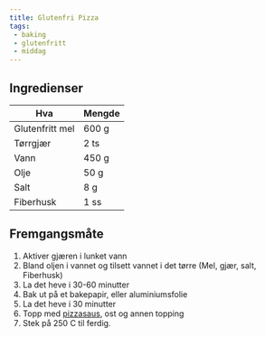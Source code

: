 ```yaml
---
title: Glutenfri Pizza 
tags: 
 - baking 
 - glutenfritt 
 - middag
---
```


## Ingredienser

Hva 		| Mengde
---		| ---
Glutenfritt mel | 600 g
Tørrgjær 	| 2 ts
Vann		| 450 g
Olje		| 50 g
Salt		| 8 g
Fiberhusk	| 1 ss

## Fremgangsmåte
1. Aktiver gjæren i lunket vann
2. Bland oljen i vannet og tilsett vannet i det tørre 
(Mel, gjær, salt, Fiberhusk)
3. La det heve i 30-60 minutter
4. Bak ut på et bakepapir, eller aluminiumsfolie
5. La det heve i 30 minutter
6. Topp med [pizzasaus](./tomatsaus.html), ost og annen topping
7. Stek på 250 C til ferdig.

